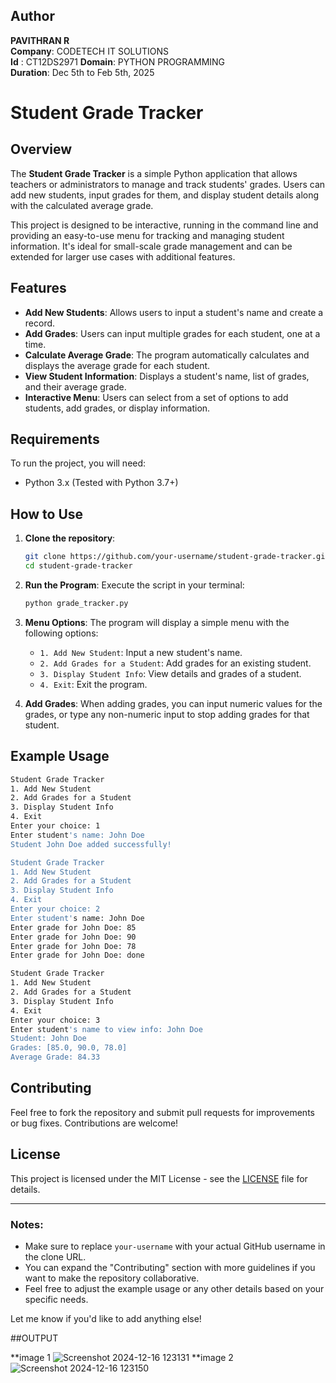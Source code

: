 ## Author
**PAVITHRAN R**  
**Company**: CODETECH IT SOLUTIONS  
**Id** : CT12DS2971
**Domain**: PYTHON PROGRAMMING  
**Duration**: Dec 5th to Feb 5th, 2025


# Student Grade Tracker

## Overview

The **Student Grade Tracker** is a simple Python application that allows teachers or administrators to manage and track students' grades. Users can add new students, input grades for them, and display student details along with the calculated average grade.

This project is designed to be interactive, running in the command line and providing an easy-to-use menu for tracking and managing student information. It's ideal for small-scale grade management and can be extended for larger use cases with additional features.

## Features

- **Add New Students**: Allows users to input a student's name and create a record.
- **Add Grades**: Users can input multiple grades for each student, one at a time.
- **Calculate Average Grade**: The program automatically calculates and displays the average grade for each student.
- **View Student Information**: Displays a student's name, list of grades, and their average grade.
- **Interactive Menu**: Users can select from a set of options to add students, add grades, or display information.
  
## Requirements

To run the project, you will need:

- Python 3.x (Tested with Python 3.7+)
  
## How to Use

1. **Clone the repository**:
   ```bash
   git clone https://github.com/your-username/student-grade-tracker.git
   cd student-grade-tracker
   ```

2. **Run the Program**:
   Execute the script in your terminal:
   ```bash
   python grade_tracker.py
   ```

3. **Menu Options**:
   The program will display a simple menu with the following options:
   - `1. Add New Student`: Input a new student's name.
   - `2. Add Grades for a Student`: Add grades for an existing student.
   - `3. Display Student Info`: View details and grades of a student.
   - `4. Exit`: Exit the program.

4. **Add Grades**: When adding grades, you can input numeric values for the grades, or type any non-numeric input to stop adding grades for that student.

## Example Usage

```bash
Student Grade Tracker
1. Add New Student
2. Add Grades for a Student
3. Display Student Info
4. Exit
Enter your choice: 1
Enter student's name: John Doe
Student John Doe added successfully!

Student Grade Tracker
1. Add New Student
2. Add Grades for a Student
3. Display Student Info
4. Exit
Enter your choice: 2
Enter student's name: John Doe
Enter grade for John Doe: 85
Enter grade for John Doe: 90
Enter grade for John Doe: 78
Enter grade for John Doe: done

Student Grade Tracker
1. Add New Student
2. Add Grades for a Student
3. Display Student Info
4. Exit
Enter your choice: 3
Enter student's name to view info: John Doe
Student: John Doe
Grades: [85.0, 90.0, 78.0]
Average Grade: 84.33
```

## Contributing

Feel free to fork the repository and submit pull requests for improvements or bug fixes. Contributions are welcome!

## License

This project is licensed under the MIT License - see the [LICENSE](LICENSE) file for details.

---

### Notes:

- Make sure to replace `your-username` with your actual GitHub username in the clone URL.
- You can expand the "Contributing" section with more guidelines if you want to make the repository collaborative.
- Feel free to adjust the example usage or any other details based on your specific needs.

Let me know if you'd like to add anything else!

##OUTPUT 

**image 1
![Screenshot 2024-12-16 123131](https://github.com/user-attachments/assets/0b387a27-38bf-4ab4-ae47-9010c941b771) 
**image 2
![Screenshot 2024-12-16 123150](https://github.com/user-attachments/assets/f3645525-0535-4e93-a3b2-d860815c17d1)


